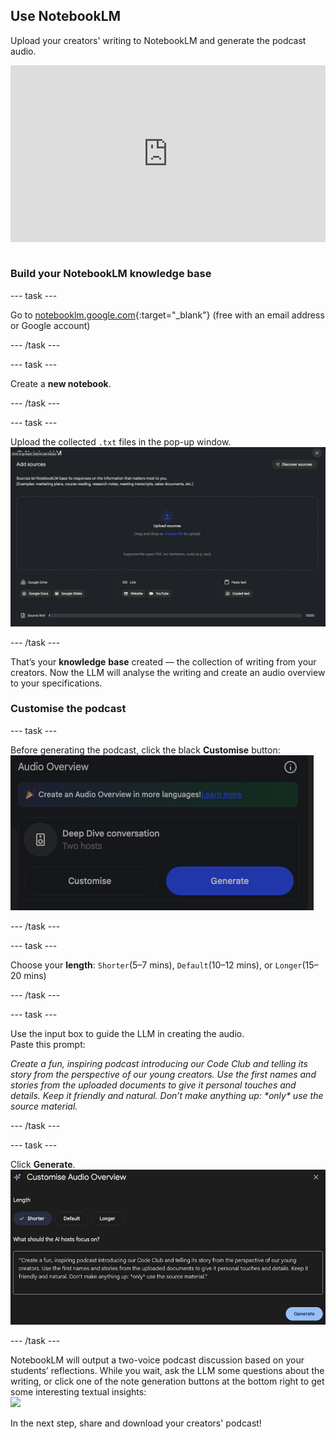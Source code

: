 ## Use NotebookLM
Upload your creators' writing to NotebookLM and generate the podcast audio.

<html>
<div style="position: relative; overflow: hidden; padding-top: 56.25%;">
<iframe style="position: absolute; top: 0; left: 0; right: 0; width: 100%; height: 100%; border: none;" src="https://www.youtube.com/embed/CcQN6SxfOIk?rel=0&cc_load_policy=1" allowfullscreen allow="accelerometer; autoplay; clipboard-write; encrypted-media; gyroscope; picture-in-picture; web-share">
</iframe>
</div><br>
</html>


### Build your NotebookLM knowledge base

--- task ---

Go to [notebooklm.google.com](http://notebooklm.google.com){:target="_blank"} (free with an email address or Google account)

--- /task ---

--- task ---

Create a **new notebook**.

--- /task ---

--- task ---

Upload the collected `.txt` files in the pop-up window.
![](images/add_sources.png)

--- /task ---

That’s your **knowledge** **base** created — the collection of writing from your creators. Now the LLM will analyse the writing and create an audio overview to your specifications.

### Customise the podcast 

--- task ---

Before generating the podcast, click the black **Customise** button:  
![](images/audio_overview.png)

--- /task ---

--- task ---

Choose your **length**: `Shorter`(5–7 mins), `Default`(10–12 mins), or `Longer`(15–20 mins)  

--- /task ---

--- task ---

Use the input box to guide the LLM in creating the audio.   
   Paste this prompt:

   *Create a fun, inspiring podcast introducing our Code Club and telling its story from the perspective of our young creators. Use the first names and stories from the uploaded documents to give it personal touches and details. Keep it friendly and natural. Don’t make anything up: \*only\* use the source material.*

--- /task ---

--- task ---

Click **Generate**.
![](images/customise_audio.png)

--- /task ---


NotebookLM will output a two-voice podcast discussion based on your students’ reflections. While you wait, ask the LLM some questions about the writing, or click one of the note generation buttons at the bottom right to get some interesting textual insights:  
![](images/note_buttons.png)  

In the next step, share and download your creators' podcast!
